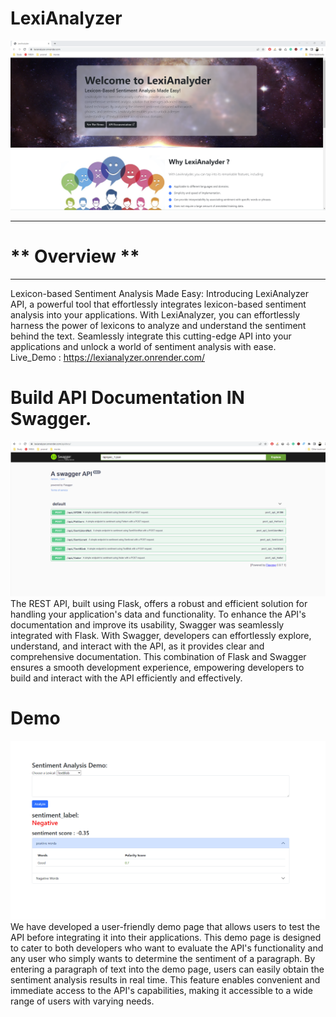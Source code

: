 # LexiAnalyzer

![Landing_Page](Simple_image/landing_page.png)

---------------------
# ** Overview **
-------------------
Lexicon-based Sentiment Analysis Made Easy: Introducing LexiAnalyzer API, a powerful tool that effortlessly integrates lexicon-based sentiment analysis into your applications. With LexiAnalyzer, you can effortlessly harness the power of lexicons to analyze and understand the sentiment behind the text. Seamlessly integrate this cutting-edge API into your applications and unlock a world of sentiment analysis with ease.<br/>
Live_Demo : https://lexianalyzer.onrender.com/

# Build API Documentation IN Swagger.
![API DOC](Simple_image/APIDoc.png)
The REST API, built using Flask, offers a robust and efficient solution for handling your application's data and functionality. To enhance the API's documentation and improve its usability, Swagger was seamlessly integrated with Flask. With Swagger, developers can effortlessly explore, understand, and interact with the API, as it provides clear and comprehensive documentation. This combination of Flask and Swagger ensures a smooth development experience, empowering developers to build and interact with the API efficiently and effectively.

# Demo
![Demo](Simple_image/Demo.png)
We have developed a user-friendly demo page that allows users to test the API before integrating it into their applications. This demo page is designed to cater to both developers who want to evaluate the API's functionality and any user who simply wants to determine the sentiment of a paragraph. By entering a paragraph of text into the demo page, users can easily obtain the sentiment analysis results in real time. This feature enables convenient and immediate access to the API's capabilities, making it accessible to a wide range of users with varying needs.


